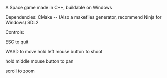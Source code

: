 A Space game made in C++, buildable on Windows

Dependencies:
CMake -- (Also a makefiles generator, recommend Ninja for Windows)
SDL2



Controls:

ESC to quit

WASD to move
hold left mouse button to shoot


hold middle mouse button to pan

scroll to zoom

